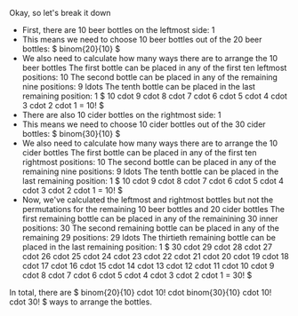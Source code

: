 Okay, so let's break it down

<ul>
<li> First, there are 10 beer bottles on the leftmost side: 1
<li> This means we need to choose 10 beer bottles out of the 20 beer bottles: $ binom{20}{10} $
<li> We also need to calculate how many ways there are to arrange the 10 beer bottles
The first bottle can be placed in any of the first ten leftmost positions: 10 
The second bottle can be placed in any of the remaining nine positions: 9 
ldots 
The tenth bottle can be placed in the last remaining position: 1 
$ 10 cdot 9 cdot 8 cdot 7 cdot 6 cdot 5 cdot 4 cdot 3 cdot 2 cdot 1 = 10! $
<li> There are also 10 cider bottles on the rightmost side: 1
<li> This means we need to choose 10 cider bottles out of the 30 cider bottles: $ binom{30}{10} $
<li> We also need to calculate how many ways there are to arrange the 10 cider bottles
The first bottle can be placed in any of the first ten rightmost positions: 10 
The second bottle can be placed in any of the remaining nine positions: 9 
ldots 
The tenth bottle can be placed in the last remaining position: 1 
$ 10 cdot 9 cdot 8 cdot 7 cdot 6 cdot 5 cdot 4 cdot 3 cdot 2 cdot 1 = 10! $
<li> Now, we've calculated the leftmost and rightmost bottles but not the permutations for the remaining 10 beer bottles and 20 cider bottles 
The first remaining bottle can be placed in any of the remainining 30 inner positions: 30 
The second remaining bottle can be placed in any of the remaining 29 positions: 29 
ldots 
The thirtieth remaining bottle can be placed in the last remaining position: 1 
$ 30 cdot 29 cdot 28 cdot 27 cdot 26 cdot 25 cdot 24 cdot 23 cdot 22 cdot 21 cdot 20 cdot 19 cdot 18 cdot 17 cdot 16 cdot 15 cdot 14 cdot 13 cdot 12 cdot 11 cdot 10 cdot 9 cdot 8 cdot 7 cdot 6 cdot 5 cdot 4 cdot 3 cdot 2 cdot 1 = 30! $
</ul>
In total, there are $ binom{20}{10} cdot 10! cdot binom{30}{10} cdot 10! cdot 30! $ ways to arrange the bottles.
